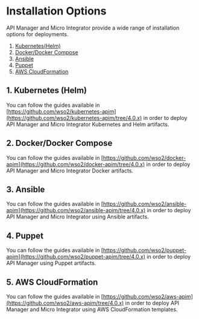 # Installation Options

API Manager and Micro Integrator provide a wide range of installation options for deployments.

1. [Kubernetes(Helm)](#1-kubernetes-helm)
2. [Docker/Docker Compose](#2-dockerdocker-compose)
3. [Ansible](#3-ansible)
4. [Puppet](#4-puppet)
5. [AWS CloudFormation](#5-aws-cloudformation)

## 1. Kubernetes (Helm)

You can follow the guides available in [https://github.com/wso2/kubernetes-apim](https://github.com/wso2/kubernetes-apim/tree/4.0.x) in order to deploy API Manager and Micro Integrator Kubernetes and Helm artifacts.

## 2. Docker/Docker Compose

You can follow the guides available in [https://github.com/wso2/docker-apim](https://github.com/wso2/docker-apim/tree/4.0.x) in order to deploy API Manager and Micro Integrator Docker artifacts.

## 3. Ansible

You can follow the guides available in [https://github.com/wso2/ansible-apim](https://github.com/wso2/ansible-apim/tree/4.0.x) in order to deploy API Manager and Micro Integrator using Ansible artifacts.

## 4. Puppet

You can follow the guides available in [https://github.com/wso2/puppet-apim](https://github.com/wso2/puppet-apim/tree/4.0.x) in order to deploy API Manager using Puppet artifacts.

## 5. AWS CloudFormation

You can follow the guides available in [https://github.com/wso2/aws-apim](https://github.com/wso2/aws-apim/tree/4.0.x) in order to deploy API Manager and Micro Integrator using AWS CloudFormation templates.
